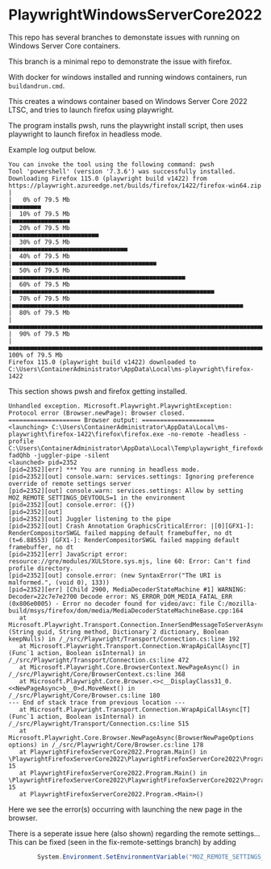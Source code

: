 # PlaywrightWindowsServerCore2022

This repo has several branches to demonstate issues with running on Windows Server Core containers.

This branch is a minimal repo to demonstrate the issue with firefox.

With docker for windows installed and running windows containers, run `buildandrun.cmd`.

This creates a windows container based on Windows Server Core 2022 LTSC, and tries to launch firefox using playwright.

The program installs pwsh, runs the playwright install script, then uses playwright to launch firefox in headless mode.

Example log output below.

```batch
You can invoke the tool using the following command: pwsh
Tool 'powershell' (version '7.3.6') was successfully installed.
Downloading Firefox 115.0 (playwright build v1422) from https://playwright.azureedge.net/builds/firefox/1422/firefox-win64.zip
|                                                                                |   0% of 79.5 Mb
|■■■■■■■■                                                                        |  10% of 79.5 Mb
|■■■■■■■■■■■■■■■■                                                                |  20% of 79.5 Mb
|■■■■■■■■■■■■■■■■■■■■■■■■                                                        |  30% of 79.5 Mb
|■■■■■■■■■■■■■■■■■■■■■■■■■■■■■■■■                                                |  40% of 79.5 Mb
|■■■■■■■■■■■■■■■■■■■■■■■■■■■■■■■■■■■■■■■■                                        |  50% of 79.5 Mb
|■■■■■■■■■■■■■■■■■■■■■■■■■■■■■■■■■■■■■■■■■■■■■■■■                                |  60% of 79.5 Mb
|■■■■■■■■■■■■■■■■■■■■■■■■■■■■■■■■■■■■■■■■■■■■■■■■■■■■■■■■                        |  70% of 79.5 Mb
|■■■■■■■■■■■■■■■■■■■■■■■■■■■■■■■■■■■■■■■■■■■■■■■■■■■■■■■■■■■■■■■■                |  80% of 79.5 Mb
|■■■■■■■■■■■■■■■■■■■■■■■■■■■■■■■■■■■■■■■■■■■■■■■■■■■■■■■■■■■■■■■■■■■■■■■■        |  90% of 79.5 Mb
|■■■■■■■■■■■■■■■■■■■■■■■■■■■■■■■■■■■■■■■■■■■■■■■■■■■■■■■■■■■■■■■■■■■■■■■■■■■■■■■■| 100% of 79.5 Mb
Firefox 115.0 (playwright build v1422) downloaded to C:\Users\ContainerAdministrator\AppData\Local\ms-playwright\firefox-1422
```
This section shows pwsh and firefox getting installed.

```batch
Unhandled exception. Microsoft.Playwright.PlaywrightException: Protocol error (Browser.newPage): Browser closed.
==================== Browser output: ====================
<launching> C:\Users\ContainerAdministrator\AppData\Local\ms-playwright\firefox-1422\firefox\firefox.exe -no-remote -headless -profile C:\Users\ContainerAdministrator\AppData\Local\Temp\playwright_firefoxdev_profile-fadQhb -juggler-pipe -silent
<launched> pid=2352
[pid=2352][err] *** You are running in headless mode.
[pid=2352][out] console.warn: services.settings: Ignoring preference override of remote settings server
[pid=2352][out] console.warn: services.settings: Allow by setting MOZ_REMOTE_SETTINGS_DEVTOOLS=1 in the environment
[pid=2352][out] console.error: ({})
[pid=2352][out]
[pid=2352][out] Juggler listening to the pipe
[pid=2352][out] Crash Annotation GraphicsCriticalError: |[0][GFX1-]: RenderCompositorSWGL failed mapping default framebuffer, no dt (t=6.88553) [GFX1-]: RenderCompositorSWGL failed mapping default framebuffer, no dt
[pid=2352][err] JavaScript error: resource://gre/modules/XULStore.sys.mjs, line 60: Error: Can't find profile directory.
[pid=2352][out] console.error: (new SyntaxError("The URI is malformed.", (void 0), 133))
[pid=2352][err] [Child 2900, MediaDecoderStateMachine #1] WARNING: Decoder=22c7e7e2700 Decode error: NS_ERROR_DOM_MEDIA_FATAL_ERR (0x806e0005) - Error no decoder found for video/avc: file C:/mozilla-build/msys/firefox/dom/media/MediaDecoderStateMachineBase.cpp:164
   at Microsoft.Playwright.Transport.Connection.InnerSendMessageToServerAsync[T](String guid, String method, Dictionary`2 dictionary, Boolean keepNulls) in /_/src/Playwright/Transport/Connection.cs:line 192
   at Microsoft.Playwright.Transport.Connection.WrapApiCallAsync[T](Func`1 action, Boolean isInternal) in /_/src/Playwright/Transport/Connection.cs:line 472
   at Microsoft.Playwright.Core.BrowserContext.NewPageAsync() in /_/src/Playwright/Core/BrowserContext.cs:line 368
   at Microsoft.Playwright.Core.Browser.<>c__DisplayClass31_0.<<NewPageAsync>b__0>d.MoveNext() in /_/src/Playwright/Core/Browser.cs:line 180
--- End of stack trace from previous location ---
   at Microsoft.Playwright.Transport.Connection.WrapApiCallAsync[T](Func`1 action, Boolean isInternal) in /_/src/Playwright/Transport/Connection.cs:line 515
   at Microsoft.Playwright.Core.Browser.NewPageAsync(BrowserNewPageOptions options) in /_/src/Playwright/Core/Browser.cs:line 178
   at PlaywrightFirefoxServerCore2022.Program.Main() in \PlaywrightFirefoxServerCore2022\PlaywrightFirefoxServerCore2022\Program.cs:line 15
   at PlaywrightFirefoxServerCore2022.Program.Main() in \PlaywrightFirefoxServerCore2022\PlaywrightFirefoxServerCore2022\Program.cs:line 15
   at PlaywrightFirefoxServerCore2022.Program.<Main>()
```
Here we see the error(s) occurring with launching the new page in the browser.

There is a seperate issue here (also shown) regarding the remote settings...
This can be fixed (seen in the fix-remote-settings branch) by adding
```cs
        System.Environment.SetEnvironmentVariable("MOZ_REMOTE_SETTINGS_DEVTOOLS", "1");
```
